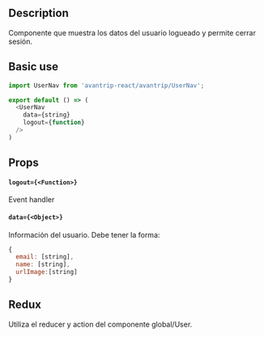 ## Description
Componente que muestra los datos del usuario logueado y
permite cerrar sesión.

## Basic use

```javascript
import UserNav from 'avantrip-react/avantrip/UserNav';

export default () => (
  <UserNav
    data={string}
    logout={function}
  />
)
```

## Props

#### `logout={<Function>}`
Event handler

#### `data={<Object>}`
Información del usuario. Debe tener la forma:

```javascript
{
  email: [string],
  name: [string],
  urlImage:[string]
}
```

## Redux
Utiliza el reducer y action del componente global/User.
